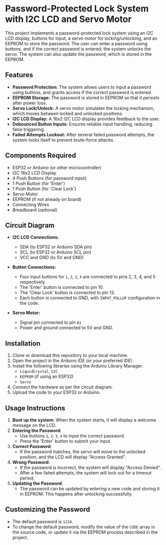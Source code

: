 # Password-Protected Lock System with I2C LCD and Servo Motor

This project implements a password-protected lock system using an I2C LCD display, buttons for input, a servo motor for locking/unlocking, and an EEPROM to store the password. The user can enter a password using buttons, and if the correct password is entered, the system unlocks the servo. The system can also update the password, which is stored in the EEPROM.

## Features
- **Password Protection:** The system allows users to input a password using buttons, and grants access if the correct password is entered.
- **EEPROM Storage:** The password is stored in EEPROM so that it persists after power loss.
- **Servo Lock/Unlock:** A servo motor simulates the locking mechanism, which moves between locked and unlocked positions.
- **I2C LCD Display:** A 16x2 I2C LCD display provides feedback to the user.
- **Debounced Button Inputs:** Ensures reliable input handling, reducing false triggering.
- **Failed Attempts Lockout:** After several failed password attempts, the system locks itself to prevent brute-force attacks.

## Components Required
- ESP32 or Arduino (or other microcontroller)
- I2C 16x2 LCD Display
- 4 Push Buttons (for password input)
- 1 Push Button (for 'Enter')
- 1 Push Button (for 'Clear Lock')
- Servo Motor
- EEPROM (if not already on board)
- Connecting Wires
- Breadboard (optional)

## Circuit Diagram
- **I2C LCD Connections:**
  - SDA (to ESP32 or Arduino SDA pin)
  - SCL (to ESP32 or Arduino SCL pin)
  - VCC and GND (to 5V and GND)

- **Button Connections:**
  - Four input buttons for `1`, `2`, `3`, `4` are connected to pins 2, 3, 4, and 5 respectively.
  - The 'Enter' button is connected to pin 10.
  - The 'Clear Lock' button is connected to pin 13.
  - Each button is connected to GND, with `INPUT_PULLUP` configuration in the code.

- **Servo Motor:**
  - Signal pin connected to pin `A1`
  - Power and ground connected to 5V and GND.

## Installation
1. Clone or download this repository to your local machine.
2. Open the project in the Arduino IDE (or your preferred IDE).
3. Install the following libraries using the Arduino Library Manager:
   - `LiquidCrystal_I2C`
   - `EEPROM` (if using an ESP32)
   - `Servo`
4. Connect the hardware as per the circuit diagram.
5. Upload the code to your ESP32 or Arduino.

## Usage Instructions
1. **Boot up the system**: When the system starts, it will display a welcome message on the LCD.
2. **Entering the Password**:
   - Use buttons `1`, `2`, `3`, `4` to input the correct password.
   - Press the 'Enter' button to submit your input.
3. **Correct Password**:
   - If the password matches, the servo will move to the unlocked position, and the LCD will display "Access Granted".
4. **Wrong Password**:
   - If the password is incorrect, the system will display "Access Denied".
   - After a few failed attempts, the system will lock out for a timeout period.
5. **Updating the Password**:
   - The password can be updated by entering a new code and storing it in EEPROM. This happens after unlocking successfully.

## Customizing the Password
- The default password is `1234`.
- To change the default password, modify the value of the `CODE` array in the source code, or update it via the EEPROM process described in the project.

